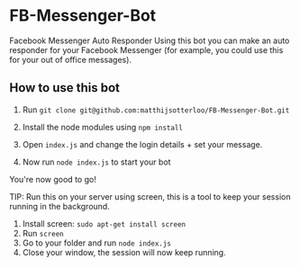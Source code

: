 # FB-Messenger-Bot
Facebook Messenger Auto Responder
Using this bot you can make an auto responder for your Facebook Messenger (for example, you could use this for your out of office messages).

## How to use this bot ##

1. Run `git clone git@github.com:matthijsotterloo/FB-Messenger-Bot.git`
2. Install the node modules using `npm install`

3. Open `index.js` and change the login details + set your message.
4. Now run `node index.js` to start your bot

You're now good to go!

TIP: Run this on your server using screen, this is a tool to keep your session running in the background. 

1. Install screen: `sudo apt-get install screen`
2. Run `screen`
3. Go to your folder and run `node index.js`
4. Close your window, the session will now keep running.
